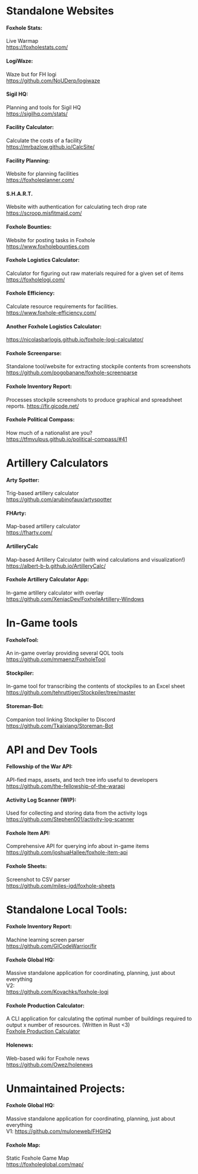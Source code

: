 # Standalone Websites

#### Foxhole Stats:  
Live Warmap   
https://foxholestats.com/

#### LogiWaze:  
Waze but for FH logi    
https://github.com/NoUDerp/logiwaze

#### Sigil HQ:
Planning and tools for Sigil HQ  
https://sigilhq.com/stats/

#### Facility Calculator:  
Calculate the costs of a facility  
https://mrbazlow.github.io/CalcSite/  

#### Facility Planning:
Website for planning facilities  
https://foxholeplanner.com/

#### S.H.A.R.T.
Website with authentication for calculating tech drop rate  
https://scroop.misfitmaid.com/

#### Foxhole Bounties:
Website for posting tasks in Foxhole  
https://www.foxholebounties.com

#### Foxhole Logistics Calculator:  
Calculator for figuring out raw materials required for a given set of items    
https://foxholelogi.com/

#### Foxhole Efficiency:  
Calculate resource requirements for facilities.  
https://www.foxhole-efficiency.com/  

#### Another Foxhole Logistics Calculator:  
https://nicolasbarlogis.github.io/foxhole-logi-calculator/

#### Foxhole Screenparse:  
Standalone tool/website for extracting stockpile contents from screenshots  
https://github.com/pogobanane/foxhole-screenparse

#### Foxhole Inventory Report:
Processes stockpile screenshots to produce graphical and spreadsheet reports.
https://fir.gicode.net/

#### Foxhole Political Compass:  
How much of a nationalist are you?  
https://tfmvulpus.github.io/political-compass/#41

# Artillery Calculators

#### Arty Spotter:  
Trig-based artillery calculator  
https://github.com/arubinofaux/artyspotter

#### FHArty:  
Map-based artillery calculator  
https://fharty.com/

#### ArtilleryCalc
Map-based Artillery Calculator (with wind calculations and visualization!)  
https://albert-b-b.github.io/ArtilleryCalc/

#### Foxhole Artillery Calculator App:  
In-game artillery calculator with overlay  
https://github.com/XeniacDev/FoxholeArtillery-Windows

# In-Game tools

#### FoxholeTool:  
An in-game overlay providing several QOL tools  
https://github.com/mmaenz/FoxholeTool

#### Stockpiler:  
In-game tool for transcribing the contents of stockpiles to an Excel sheet    
https://github.com/tehruttiger/Stockpiler/tree/master

#### Storeman-Bot:  
Companion tool linking Stockpiler to Discord    
https://github.com/Tkaixiang/Storeman-Bot  

# API and Dev Tools

#### Fellowship of the War API:
API-fied maps, assets, and tech tree info useful to developers      
https://github.com/the-fellowship-of-the-warapi

#### Activity Log Scanner (WIP):  
Used for collecting and storing data from the activity logs    
https://github.com/Stephen001/activity-log-scanner

#### Foxhole Item API:  
Comprehensive API for querying info about in-game items     
https://github.com/joshuaHallee/foxhole-item-api

#### Foxhole Sheets:  
Screenshot to CSV parser    
https://github.com/miles-igd/foxhole-sheets

# Standalone Local Tools:

#### Foxhole Inventory Report:  
Machine learning screen parser  
https://github.com/GICodeWarrior/fir  

#### Foxhole Global HQ:  
Massive standalone application for coordinating, planning, just about everything   
V2:  
https://github.com/Kovachks/foxhole-logi

#### Foxhole Production Calculator:  
A CLI application for calculating the optimal number of buildings required to output x number of resources. (Written in Rust <3)  
[Foxhole Production Calculator](https://github.com/bahildebrand/foxhole-production-calculator/tree/master/foxhole-production-calculator-cli)

#### Holenews:  
Web-based wiki for Foxhole news    
https://github.com/Owez/holenews

# Unmaintained Projects:

#### Foxhole Global HQ:  
Massive standalone application for coordinating, planning, just about everything    
V1:
https://github.com/muloneweb/FHGHQ

#### Foxhole Map:  
Static Foxhole Game Map  
https://foxholeglobal.com/map/

